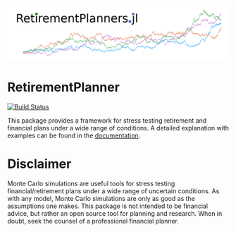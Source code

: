 [![](docs/src/assets/large_logo.png)](https://itsdfish.github.io/RetirementPlanners.jl/dev/)
# RetirementPlanner

[![Build Status](https://github.com/itsdfish/RetirementCalculators.jl/actions/workflows/CI.yml/badge.svg?branch=main)](https://github.com/itsdfish/RetirementCalculators.jl/actions/workflows/CI.yml?query=branch%3Amain)

This package provides a framework for stress testing retirement and financial plans under a wide range of conditions. A detailed explanation with examples can be found in the [documentation](https://itsdfish.github.io/RetirementPlanners.jl/dev/).

# Disclaimer

Monte Carlo simulations are useful tools for stress testing financial/retirement plans under a wide range of uncertain conditions. As with any model, Monte Carlo simulations are only as good as the assumptions one makes. This package is not intended to be financial advice, but rather an open source tool for planning and research. When in doubt, seek the counsel of a professional financial planner. 